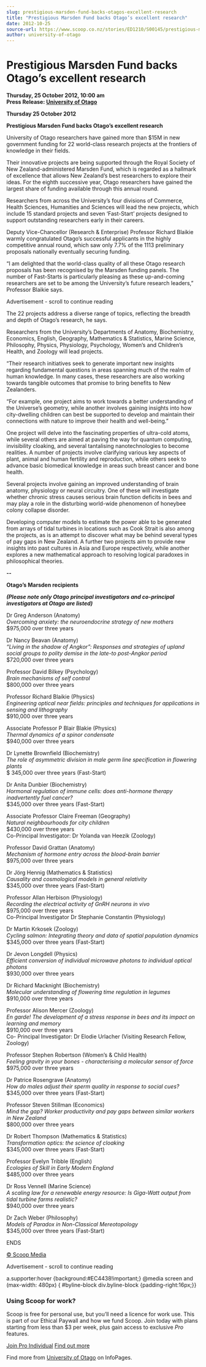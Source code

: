 ```yaml
---
slug: prestigious-marsden-fund-backs-otagos-excellent-research
title: "Prestigious Marsden Fund backs Otago’s excellent research"
date: 2012-10-25
source-url: https://www.scoop.co.nz/stories/ED1210/S00145/prestigious-marsden-fund-backs-otagos-excellent-research.htm
author: university-of-otago
---
```

Prestigious Marsden Fund backs Otago’s excellent research
=========================================================

**Thursday, 25 October 2012, 10:00 am**  
**Press Release: [University of Otago](https://info.scoop.co.nz/University_of_Otago)**

**Thursday 25 October 2012**

  
**Prestigious Marsden Fund backs Otago’s excellent research**

  
University of Otago researchers have gained more than $15M in new government funding for 22 world-class research projects at the frontiers of knowledge in their fields.

Their innovative projects are being supported through the Royal Society of New Zealand-administered Marsden Fund, which is regarded as a hallmark of excellence that allows New Zealand’s best researchers to explore their ideas. For the eighth successive year, Otago researchers have gained the largest share of funding available through this annual round.

Researchers from across the University’s four divisions of Commerce, Health Sciences, Humanities and Sciences will lead the new projects, which include 15 standard projects and seven ‘Fast-Start’ projects designed to support outstanding researchers early in their careers.

Deputy Vice-Chancellor (Research & Enterprise) Professor Richard Blaikie warmly congratulated Otago’s successful applicants in the highly competitive annual round, which saw only 7.7% of the 1113 preliminary proposals nationally eventually securing funding.

“I am delighted that the world-class quality of all these Otago research proposals has been recognised by the Marsden funding panels. The number of Fast-Starts is particularly pleasing as these up-and-coming researchers are set to be among the University’s future research leaders,” Professor Blaikie says.

Advertisement - scroll to continue reading





The 22 projects address a diverse range of topics, reflecting the breadth and depth of Otago’s research, he says.

Researchers from the University’s Departments of Anatomy, Biochemistry, Economics, English, Geography, Mathematics & Statistics, Marine Science, Philosophy, Physics, Physiology, Psychology, Women’s and Children’s Health, and Zoology will lead projects.

“Their research initiatives seek to generate important new insights regarding fundamental questions in areas spanning much of the realm of human knowledge. In many cases, these researchers are also working towards tangible outcomes that promise to bring benefits to New Zealanders.

“For example, one project aims to work towards a better understanding of the Universe’s geometry, while another involves gaining insights into how city-dwelling children can best be supported to develop and maintain their connections with nature to improve their health and well-being.”

One project will delve into the fascinating properties of ultra-cold atoms, while several others are aimed at paving the way for quantum computing, invisibility cloaking, and several tantalising nanotechnologies to become realities. A number of projects involve clarifying various key aspects of plant, animal and human fertility and reproduction, while others seek to advance basic biomedical knowledge in areas such breast cancer and bone health.

Several projects involve gaining an improved understanding of brain anatomy, physiology or neural circuitry. One of these will investigate whether chronic stress causes serious brain function deficits in bees and may play a role in the disturbing world-wide phenomenon of honeybee colony collapse disorder.

Developing computer models to estimate the power able to be generated from arrays of tidal turbines in locations such as Cook Strait is also among the projects, as is an attempt to discover what may be behind several types of pay gaps in New Zealand. A further two projects aim to provide new insights into past cultures in Asia and Europe respectively, while another explores a new mathematical approach to resolving logical paradoxes in philosophical theories.

**\--**

**Otago’s Marsden recipients**

**_(Please note only Otago principal investigators and co-principal investigators at Otago are listed)_**

Dr Greg Anderson (Anatomy)  
_Overcoming anxiety: the neuroendocrine strategy of new mothers_  
$975,000 over three years

Dr Nancy Beavan (Anatomy)  
_“Living in the shadow of Angkor”: Responses and strategies of upland social groups to polity demise in the late-to post-Angkor period_  
$720,000 over three years

Professor David Bilkey (Psychology)  
_Brain mechanisms of self control_  
$800,000 over three years

Professor Richard Blaikie (Physics)  
_Engineering optical near fields: principles and techniques for applications in sensing and lithography_  
$910,000 over three years

Associate Professor P Blair Blakie (Physics)  
_Thermal dynamics of a spinor condensate_  
$940,000 over three years

Dr Lynette Brownfield (Biochemistry)  
_The role of asymmetric division in male germ line specification in flowering plants_  
$ 345,000 over three years (Fast-Start)

Dr Anita Dunbier (Biochemistry)  
_Hormonal regulation of immune cells: does anti-hormone therapy inadvertently fuel cancer?_  
$345,000 over three years (Fast-Start)

Associate Professor Claire Freeman (Geography)  
_Natural neighbourhoods for city children_  
$430,000 over three years  
Co-Principal Investigator: Dr Yolanda van Heezik (Zoology)

Professor David Grattan (Anatomy)  
_Mechanism of hormone entry across the blood-brain barrier_  
$975,000 over three years

Dr Jörg Hennig (Mathematics & Statistics)  
_Causality and cosmological models in general relativity_  
$345,000 over three years (Fast-Start)

Professor Allan Herbison (Physiology)  
_Recording the electrical activity of GnRH neurons in vivo_  
$975,000 over three years  
Co-Principal Investigator Dr Stephanie Constantin (Physiology)

Dr Martin Krkosek (Zoology)  
_Cycling salmon: Integrating theory and data of spatial population dynamics_  
$345,000 over three years (Fast-Start)

Dr Jevon Longdell (Physics)  
_Efficient conversion of individual microwave photons to individual optical photons_  
$930,000 over three years

Dr Richard Macknight (Biochemistry)  
_Molecular understanding of flowering time regulation in legumes_  
$910,000 over three years

Professor Alison Mercer (Zoology)  
_En garde! The development of a stress response in bees and its impact on learning and memory_  
$910,000 over three years  
Co- Principal Investigator: Dr Elodie Urlacher (Visiting Research Fellow, Zoology)

Professor Stephen Robertson (Women’s & Child Health)  
_Feeling gravity in your bones - characterising a molecular sensor of force_  
$975,000 over three years

Dr Patrice Rosengrave (Anatomy)  
_How do males adjust their sperm quality in response to social cues?_  
$345,000 over three years (Fast-Start)

Professor Steven Stillman (Economics)  
_Mind the gap? Worker productivity and pay gaps between similar workers in New Zealand_  
$800,000 over three years

Dr Robert Thompson (Mathematics & Statistics)  
_Transformation optics: the science of cloaking_  
$345,000 over three years (Fast-Start)

Professor Evelyn Tribble (English)  
_Ecologies of Skill in Early Modern England_  
$485,000 over three years

Dr Ross Vennell (Marine Science)  
_A scaling law for a renewable energy resource: Is Giga-Watt output from tidal turbine farms realistic?_  
$940,000 over three years

Dr Zach Weber (Philosophy)  
_Models of Paradox in Non-Classical Mereotopology_  
$345,000 over three years (Fast-Start)

  
ENDS  

[© Scoop Media](http://www.scoop.co.nz/about/terms.html)  

Advertisement - scroll to continue reading



a.supporter:hover {background:#EC4438!important;} @media screen and (max-width: 480px) { #byline-block div.byline-block {padding-right:16px;}}

### Using Scoop for work?

Scoop is free for personal use, but you’ll need a licence for work use. This is part of our Ethical Paywall and how we fund Scoop. Join today with plans starting from less than $3 per week, plus gain access to exclusive _Pro_ features.  
  
[Join Pro Individual](https://pro.scoop.co.nz/Individual/?from=ProIn24) [Find out more](https://pro.scoop.co.nz/using-scoop-for-work/?from=ProIn24)

Find more from [University of Otago](https://info.scoop.co.nz/University_of_Otago) on InfoPages.